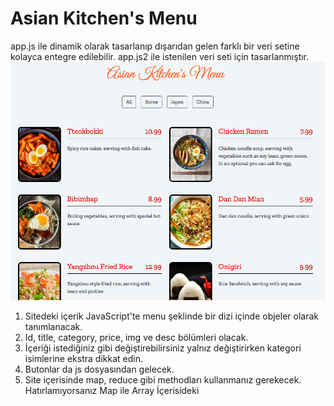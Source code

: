 
 # Asian Kitchen's Menu
 app.js ile dinamik olarak tasarlanıp dışarıdan gelen farklı bir veri setine kolayca entegre edilebilir.
 app.js2 ile istenilen veri seti için  tasarlanmıştır.
 <img class="photo" src="images/ss.png"/>




1. Sitedeki içerik JavaScript'te menu şeklinde bir dizi içinde objeler olarak tanımlanacak.
2. Id, title, category, price, img ve desc bölümleri olacak.
3. İçeriği istediğiniz gibi değiştirebilirsiniz yalnız değiştirirken kategori isimlerine ekstra dikkat edin.
4. Butonlar da js dosyasından gelecek.
5. Site içerisinde map, reduce gibi methodları kullanmanız gerekecek. Hatırlamıyorsanız Map ile Array İçerisideki 
